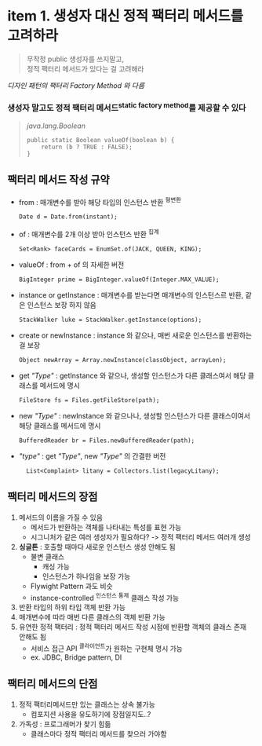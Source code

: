 <h1>item 1. 생성자 대신 정적 팩터리 메서드를 고려하라</h1>


> 무작정 public 생성자를 쓰지말고,  
> 정적 팩터리 메서드가 있다는 걸 고려해라

_디자인 패턴의 팩터리 Factory Method 와 다름_

<h3>생성자 말고도 정적 팩터리 메서드<sup>static factory method</sup>를 제공할 수 있다</h3>

> _java.lang.Boolean_
> ~~~~
> public static Boolean valueOf(boolean b) {
>     return (b ? TRUE : FALSE);
> }
> ~~~~


<h2>팩터리 메서드 작성 규약</h2>

- from : 매개변수를 받아 해당 타입의 인스턴스 반환 <sup>형변환</sup>
   ~~~~
   Date d = Date.from(instant);
   ~~~~
- of : 매개변수를 2개 이상 받아 인스턴스 반환  <sup>집계</sup>
   ~~~~
   Set<Rank> faceCards = EnumSet.of(JACK, QUEEN, KING);
   ~~~~
- valueOf : from + of 의 자세한 버전
   ~~~~
   BigInteger prime = BigInteger.valueOf(Integer.MAX_VALUE);
   ~~~~
- instance or getInstance : 매개변수를 받는다면 매개변수의 인스턴스르 반환, 같은 인스턴스 보장 하지 않음  
   ~~~~
   StackWalker luke = StackWalker.getInstance(options);
   ~~~~
- create or newInstance : instance 와 같으나, 매번 새로운 인스턴스를 반환하는 걸 보장
   ~~~~
   Object newArray = Array.newInstance(classObject, arrayLen);
   ~~~~
- get _"Type"_ : getInstance 와 같으나, 생성할 인스턴스가 다른 클래스여서 해당 클래스를 메서드에 명시  
   ~~~~
   FileStore fs = Files.getFileStore(path);
   ~~~~
- new _"Type"_ : newInstance 와 같으나나, 생성할 인스턴스가 다른 클래스이여서 해당 클래스를 메서드에 명시  
   ~~~~
   BufferedReader br = Files.newBufferedReader(path);
   ~~~~
- _"type"_ : get _"Type"_, new _"Type"_ 의 간결한 버전
   ~~~~
     List<Complaint> litany = Collectors.list(legacyLitany);
   ~~~~

<h2>팩터리 메서드의 장점</h2>

1. 메서드의 이름을 가질 수 있음   
   - 메서드가 반환하는 객체를 나타내는 특성를 표현 가능
   - 시그니처가 같은 여러 생성자가 필요하다? -> 정적 팩터리 메서드 여러개 생성
2. **싱글톤** : 호출할 때마다 새로운 인스턴스 생성 안해도 됨    
   - 불변 클래스  
     - 캐싱 가능  
     - 인스턴스가 하나임을 보장 가능
   - Flywight Pattern 과도 비슷
   - instance-controlled <sup>인스턴스 통제</sup> 클래스 작성 가능
3. 반환 타입의 하위 타입 객체 반환 가능  
4. 매개변수에 따라 매번 다른 클래스의 객체 반환 가능  
5. 유연한 정적 팩터리 : 정적 팩터리 메서드 작성 시점에 반환할 객체의 클래스 존재 안해도 됨
   - 서비스 접근 API <sup>클라이언트</sup>가 원하는 구현체 명시 가능 
   - ex. JDBC, Bridge pattern, DI

    
<h2>팩터리 메서드의 단점</h2>

1. 정적 팩터리메서드만 있는 클래스는 상속 불가능  
   - 컴포지션 사용을 유도하기에 장점일지도..?  
2. 가독성 : 프로그래머가 찾기 힘듦
   - 클래스마다 정적 팩터리 메서드를 찾으러 가야함
   
